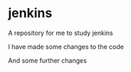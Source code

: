 # jenkins
A repository for me to study jenkins

I have made some changes to the code

And some further changes
